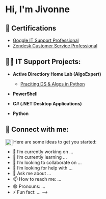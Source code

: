 <h1>Hi, I'm Jivonne
<h2>📄 Certifications</h2>
  
 - [Goggle IT Support Professional](https://www.coursera.org/account/accomplishments/specialization/EIGX1WU2T2T6)
 - [Zendesk Customer Service Professional](https://www.linkedin.com/learning/certificates/af24206562ff43b21d9809211105fdd133365004874a5f803a754b4cc872ddf4)
   
<h2>👨‍💻 IT Support Projects:</h2>



- <b> Active Directiory Home Lab (AlgoExpert)</b>
  - [Praciting DS & Algos in Python](https://github.com/joshmadakor1/Algorithms-Practice)

- <b>PowerShell</b>

- <b>C# (.NET Desktop Applications)</b>

- <b>Python</b>
 


<h2> 🤳 Connect with me:</h2>


[<img align="left" alt="JivonneGill | LinkedIn" width="22px" src="https://cdn.jsdelivr.net/npm/simple-icons@v3/icons/linkedin.svg" />][linkedin]



[linkedin]: www.linkedin.com/in/jivonne-g-262177348



Here are some ideas to get you started:

- 🔭 I’m currently working on ...
- 🌱 I’m currently learning ...
- 👯 I’m looking to collaborate on ...
- 🤔 I’m looking for help with ...
- 💬 Ask me about ...
- 📫 How to reach me: ...
- 😄 Pronouns: ...
- ⚡ Fun fact: ...
-->
